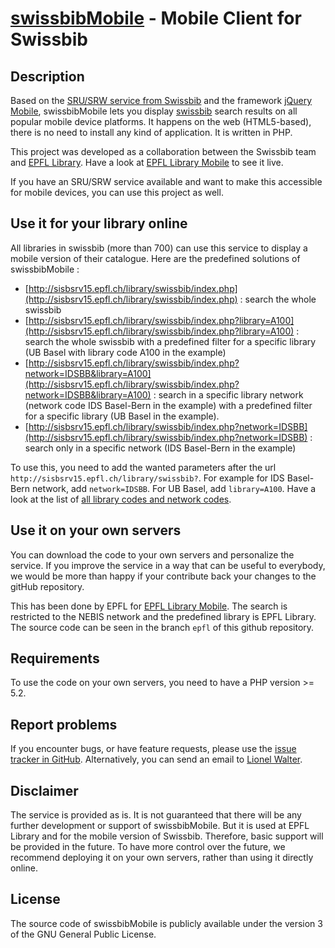 [swissbibMobile](http://sisbsrv15.epfl.ch/library/swissbib) - Mobile Client for Swissbib
========================================================================================

Description
-----------

Based on the [SRU/SRW service from Swissbib](http://www.swissbib.org/wiki/index.php?title=SRU) and the framework [jQuery Mobile](http://jquerymobile.com/), swissbibMobile lets you display [swissbib](http://swissbib.ch) search results on all popular mobile device platforms. It happens on the web (HTML5-based), there is no need to install any kind of application. It is written in PHP.

This project was developed as a collaboration between the Swissbib team and [EPFL Library](http://library.epfl.ch). Have a look at [EPFL Library Mobile](http://library.epfl.ch/mobile) to see it live.

If you have an SRU/SRW service available and want to make this accessible for mobile devices, you can use this project as well.


Use it for your library online
------------------------------

All libraries in swissbib (more than 700) can use this service to display a mobile version of their catalogue. Here are the predefined solutions of swissbibMobile :

* [http://sisbsrv15.epfl.ch/library/swissbib/index.php](http://sisbsrv15.epfl.ch/library/swissbib/index.php) : search the whole swissbib
* [http://sisbsrv15.epfl.ch/library/swissbib/index.php?library=A100](http://sisbsrv15.epfl.ch/library/swissbib/index.php?library=A100) : search the whole swissbib with a predefined filter for a specific library (UB Basel with library code A100 in the example)
* [http://sisbsrv15.epfl.ch/library/swissbib/index.php?network=IDSBB&library=A100](http://sisbsrv15.epfl.ch/library/swissbib/index.php?network=IDSBB&library=A100) : search in a specific library network (network code IDS Basel-Bern in the example) with a predefined filter for a specific library (UB Basel in the example). 
* [http://sisbsrv15.epfl.ch/library/swissbib/index.php?network=IDSBB](http://sisbsrv15.epfl.ch/library/swissbib/index.php?network=IDSBB) : search only in a specific network (IDS Basel-Bern in the example)

To use this, you need to add the wanted parameters after the url `http://sisbsrv15.epfl.ch/library/swissbib?`. For example for IDS Basel-Bern network, add `network=IDSBB`. For UB Basel, add `library=A100`. Have a look at the list of [all library codes and network codes](http://www.swissbib.ch/TouchPoint/nose/common/docs/Codelist_for_swissbib_20100131.pdf).


Use it on your own servers
--------------------------

You can download the code to your own servers and personalize the service. If you improve the service in a way that can be useful to everybody, we would be more than happy if your contribute back your changes to the gitHub repository.

This has been done by EPFL for [EPFL Library Mobile](http://library.epfl.ch/mobile). The search is restricted to the NEBIS network and the predefined library is EPFL Library. The source code can be seen in the branch `epfl` of this github repository.


Requirements
------------

To use the code on your own servers, you need to have a PHP version >= 5.2.


Report problems
---------------

If you encounter bugs, or have feature requests, please use the [issue tracker in GitHub](https://github.com/liowalter/swissbibMobile/issues). Alternatively, you can send an email to [Lionel Walter](https://github.com/liowalter).


Disclaimer
----------

The service is provided as is. It is not guaranteed that there will be any further development or support of swissbibMobile. But it is used at EPFL Library and for the mobile version of Swissbib. Therefore, basic support will be provided in the future. To have more control over the future, we recommend deploying it on your own servers, rather than using it directly online.

License
-------

The source code of swissbibMobile is publicly available under the version 3 of the GNU General Public License.
